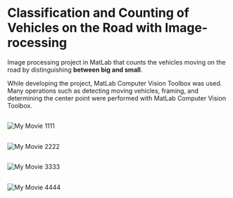 # Classification and Counting of Vehicles on the Road with Image- rocessing
Image processing project in MatLab that counts the vehicles moving on the road by distinguishing **between big and small**.

While developing the project, MatLab Computer Vision Toolbox was used. Many operations such as detecting moving vehicles, framing, and determining the center point were performed with MatLab Computer Vision Toolbox.

## 

![My Movie 1111](https://user-images.githubusercontent.com/29388602/219982369-dd2a56c4-4a52-4e9f-b45f-f10a9ffdf2e5.gif)

## 

![My Movie 2222](https://user-images.githubusercontent.com/29388602/219982692-1a907d36-1d14-4f60-9530-b67514f7a4e4.gif)

## 

![My Movie 3333](https://user-images.githubusercontent.com/29388602/219982695-74a69f15-c4fb-481b-91be-0dd2e4e7de8a.gif)

## 

![My Movie 4444](https://user-images.githubusercontent.com/29388602/219982708-87d862b9-9467-4603-a506-190cb4cdda48.gif)

## 



## 



## 


